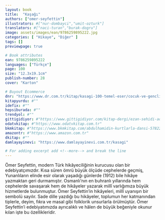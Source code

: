 ```yaml
---
layout: book
title:  "Kaşağı"
authors: ["omer-seyfettin"]
illustrators: #["nur-dombayci","umit-ozturk"]
translators: #["naci-turan","burak-dogru"]
image: assets/images/ean/9786259895222.jpg
categories: [ "Hikaye", "Diğer" ]
tags: []
previewpage: true

# Book attributes
ean: 9786259895222
languages: ["Türkçe"]
page: 100
size: "12.3x19.1cm"
publish-number: 28
cover: "Karton"

# Buyout Ecommerce
dnr: "https://www.dr.com.tr/kitap/kasagi-100-temel-eser/cocuk-ve-genclik/okul-cagi-6-10-yas/cocuk-klasik/urunno=0002086920001"
kitapyurdu: #""
idefix: #""
hepsiburada: #""
trendyol: #""
gittigidiyor: #"https://www.gittigidiyor.com/kitap-dergi/ezan-sehidi-adnan-menderes_pdp_732728793"
odatvkitap: #"https://www.odatvkitap.com.tr"
bkmkitap: #"https://www.bkmkitap.com/abdulhamidin-kurtlarla-dansi-578226"
amazontr: #"https://www.amazon.com.tr"
dkitap: #""
damlayayinevi: "https://www.damlayayinevi.com.tr/kasagi"

# For adding excerpt add <!--more--> and break the line
---
```

Ömer Seyfettin, modern Türk hikâyeciliğinin kurucusu olan bir edebiyatçımızdır. Kısa süren ömrü büyük ölçüde cephelerde geçmiş, Yunanlıların elinde esir olarak yaşadığı günlerde (1912) bile hikâye yazmaktan geri durmamıştır. Osmanlı’nın en buhranlı yıllarında hem cephelerde savaşarak hem de hikâyeler yazarak millî varlığımıza büyük hizmetlerde bulunmuştur.
Ömer Seyfettin’in hikâyeleri, millî uyanışın bir sembolü sayılır. Sade dille yazdığı bu hikâyeler, toplumun her katmanından tiplerle, deyim, fıkra ve masal gibi folklorik unsurlarla örülmüştür. Ömer Seyfettin’i edebiyatımızda ayrıcalıklı ve hâlen de büyük beğeniyle okunur kılan işte bu özellikleridir.
<!--more--> 